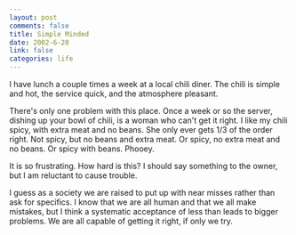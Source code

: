 ```yaml
--- 
layout: post
comments: false
title: Simple Minded
date: 2002-6-20
link: false
categories: life
---
```

I have lunch a couple times a week at a local chili diner. The chili is simple and hot, the service quick, and the atmosphere pleasant.

There's only one problem with this place. Once a week or so the server, dishing up your bowl of chili, is a woman who can't get it right. I like my chili spicy, with extra meat and no beans. She only ever gets 1/3 of the order right. Not spicy, but no beans and extra meat. Or spicy, no extra meat and no beans. Or spicy with beans. Phooey.

It is so frustrating. How hard is this? I should say something to the owner, but I am reluctant to cause trouble.

I guess as a society we are raised to put up with near misses rather than ask for specifics. I know that we are all human and that we all make mistakes, but I think a systematic acceptance of less than leads to bigger problems. We are all capable of getting it right, if only we try.

